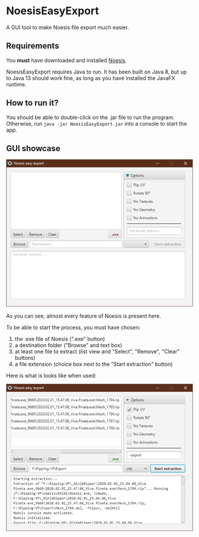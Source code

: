 # NoesisEasyExport
A GUI tool to make Noesis file export much easier.

## Requirements
You **must** have downloaded and installed [Noesis](http://www.richwhitehouse.com/index.php?content=inc_projects.php&showproject=91).

NoesisEasyExport requires Java to run. It has been built on Java 8, but up to Java 13 should work fine, as long as you have installed the JavaFX runtime.

## How to run it?
You should be able to double-click on the .jar file to run the program. Otherwise, run `java -jar NoesisEasyExport.jar` into a console to start the app.

## GUI showcase
![empty form](src/images/demo-empty.png)

As you can see, almost every feature of Noesis is present here.

To be able to start the process, you must have chosen:
1. the .exe file of Noesis (".exe" button)
2. a destination folder ("Browse" and text box)
3. at least one file to extract (list view and "Select", "Remove", "Clear" buttons)
4. a file extension (choice box next to the "Start extraction" button)

Here is what is looks like when used:

![filled form](src/images/demo-filled.png)